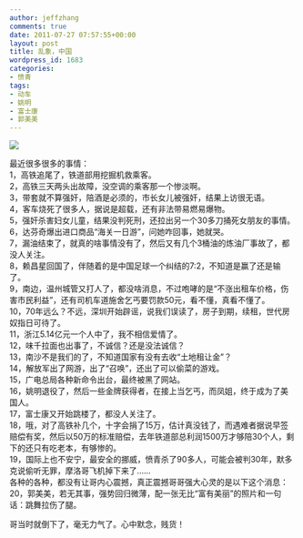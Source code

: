 ```yaml
---
author: jeffzhang
comments: true
date: 2011-07-27 07:57:55+00:00
layout: post
title: 乱象，中国
wordpress_id: 1683
categories:
- 愤青
tags:
- 动车
- 姚明
- 富士康
- 郭美美
---
```


[![](http://localhost/wp/wp-content/uploads/2011/07/fusion.jpg)](http://localhost/wp/wp-content/uploads/2011/07/fusion.jpg)

最近很多很多的事情：  
1，高铁追尾了，铁道部用挖掘机救乘客。  
2，高铁三天两头出故障，没空调的乘客那一个惨淡啊。  
3，带套就不算强奸，陪酒是必须的，市长女儿被强奸，结果上访很无语。  
4，客车烧死了很多人，据说是超载，还有非法带易燃易爆物。  
5，强奸杀害妇女儿童，结果没判死刑，还拉出另一个30多刀捅死女朋友的事情。  
6，达芬奇爆出进口商品“海关一日游”，问她咋回事，她就哭。  
7，漏油结束了，就真的啥事情没有了，然后又有几个3桶油的炼油厂事故了，都没人关注。  
8，赖昌星回国了，伴随着的是中国足球一个纠结的7:2，不知道是赢了还是输了。  
9，南边，温州城管又打人了，都没啥消息，不过咆哮的是“不涨出租车价格，伤害市民利益”，还有司机车道施舍乞丐要罚款50元，看不懂，真看不懂了。  
10，70年远么？不远，深圳开始辟谣，说我们误读了，房子到期，续租，世代房奴指日可待了。  
11，浙江5.14亿元一个人中了，我不相信爱情了。  
12，味千拉面也出事了，不诚信？还是没法诚信？  
13，南沙不是我们的了，不知道国家有没有去收“土地租让金”？  
14，解放军出了网游，出了“召唤”，还出了可以偷菜的游戏。  
15，广电总局各种新命令出台，最终被黑了网站。  
16，姚明退役了，然后一些金牌获得者，在接上当乞丐，而凤姐，终于成为了美国人。  
17，富士康又开始跳楼了，都没人关注了。  
18，哦，对了高铁补几个，十字会捐了15万，估计真没钱了，而遇难者据说早签赔偿有奖，然后以50万的标准赔偿，去年铁道部总利润1500万才够陪30个人，剩下的还只有吃老本，有够惨的。  
19，国际上也不安宁，最安全的挪威，愤青杀了90多人，可能会被判30年，默多克说偷听无罪，摩洛哥飞机掉下来了……  
各种的各种，都没有让哥内心震撼，真正震撼哥哥强大心灵的是以下这个消息：  
20，郭美美，若无其事，强势回归微薄，配一张无比“富有美丽”的照片和一句话：跳舞拉伤了腿。

哥当时就倒下了，毫无力气了。心中默念，贱货！
